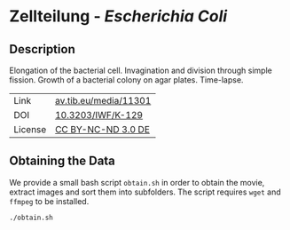 # Zellteilung - _Escherichia Coli_

## Description
Elongation of the bacterial cell.
Invagination and division through simple fission.
Growth of a bacterial colony on agar plates.
Time-lapse.

| | |
|:---|---|
| Link | [av.tib.eu/media/11301](https://av.tib.eu/media/11301) |
| DOI | [10.3203/IWF/K-129](https://doi.org/10.3203/IWF/K-129) |
| License | [CC BY-NC-ND 3.0 DE](https://creativecommons.org/licenses/by-nc-nd/3.0/de/deed.en) |

## Obtaining the Data
We provide a small bash script `obtain.sh` in order to obtain the movie, extract images and sort
them into subfolders.
The script requires `wget` and `ffmpeg` to be installed.

```bash
./obtain.sh
```
